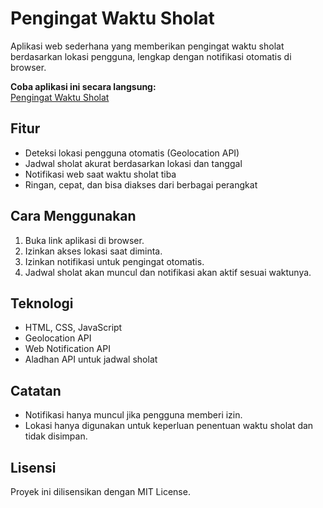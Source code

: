 # Pengingat Waktu Sholat

Aplikasi web sederhana yang memberikan pengingat waktu sholat berdasarkan lokasi pengguna, lengkap dengan notifikasi otomatis di browser.

**Coba aplikasi ini secara langsung:**  
[Pengingat Waktu Sholat ](https://bangahmad98.github.io/Vip)

## Fitur

- Deteksi lokasi pengguna otomatis (Geolocation API)
- Jadwal sholat akurat berdasarkan lokasi dan tanggal
- Notifikasi web saat waktu sholat tiba
- Ringan, cepat, dan bisa diakses dari berbagai perangkat

## Cara Menggunakan

1. Buka link aplikasi di browser.
2. Izinkan akses lokasi saat diminta.
3. Izinkan notifikasi untuk pengingat otomatis.
4. Jadwal sholat akan muncul dan notifikasi akan aktif sesuai waktunya.

## Teknologi

- HTML, CSS, JavaScript
- Geolocation API
- Web Notification API
- Aladhan API untuk jadwal sholat

## Catatan

- Notifikasi hanya muncul jika pengguna memberi izin.
- Lokasi hanya digunakan untuk keperluan penentuan waktu sholat dan tidak disimpan.

## Lisensi

Proyek ini dilisensikan dengan MIT License.
